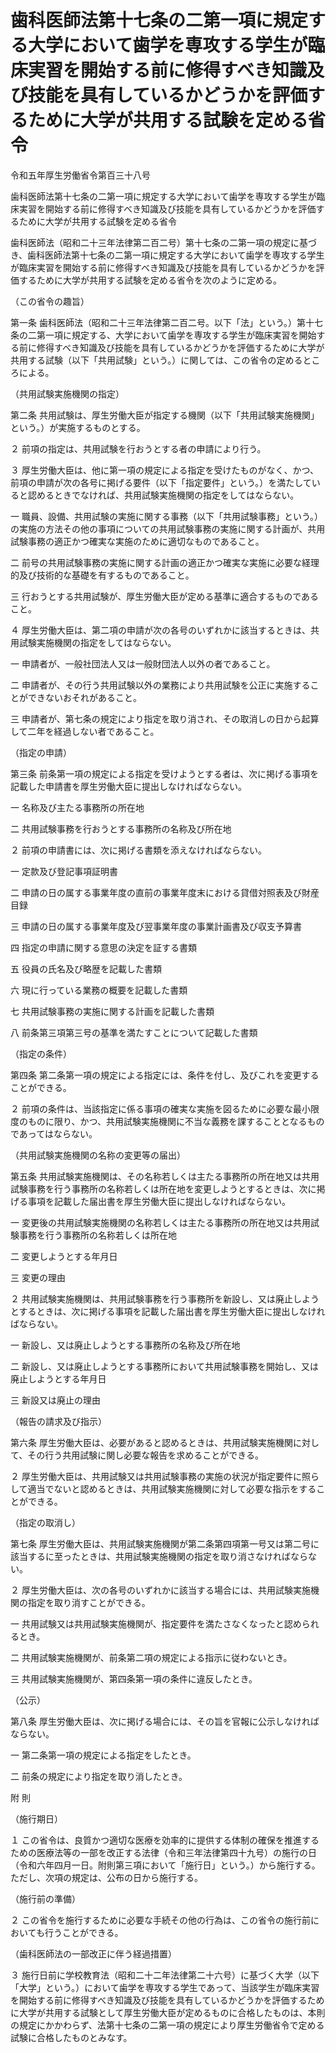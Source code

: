 # 歯科医師法第十七条の二第一項に規定する大学において歯学を専攻する学生が臨床実習を開始する前に修得すべき知識及び技能を具有しているかどうかを評価するために大学が共用する試験を定める省令

令和五年厚生労働省令第百三十八号

歯科医師法第十七条の二第一項に規定する大学において歯学を専攻する学生が臨床実習を開始する前に修得すべき知識及び技能を具有しているかどうかを評価するために大学が共用する試験を定める省令

歯科医師法（昭和二十三年法律第二百二号）第十七条の二第一項の規定に基づき、歯科医師法第十七条の二第一項に規定する大学において歯学を専攻する学生が臨床実習を開始する前に修得すべき知識及び技能を具有しているかどうかを評価するために大学が共用する試験を定める省令を次のように定める。

（この省令の趣旨）

第一条 歯科医師法（昭和二十三年法律第二百二号。以下「法」という。）第十七条の二第一項に規定する、大学において歯学を専攻する学生が臨床実習を開始する前に修得すべき知識及び技能を具有しているかどうかを評価するために大学が共用する試験（以下「共用試験」という。）に関しては、この省令の定めるところによる。

（共用試験実施機関の指定）

第二条 共用試験は、厚生労働大臣が指定する機関（以下「共用試験実施機関」という。）が実施するものとする。

２ 前項の指定は、共用試験を行おうとする者の申請により行う。

３ 厚生労働大臣は、他に第一項の規定による指定を受けたものがなく、かつ、前項の申請が次の各号に掲げる要件（以下「指定要件」という。）を満たしていると認めるときでなければ、共用試験実施機関の指定をしてはならない。

一 職員、設備、共用試験の実施に関する事務（以下「共用試験事務」という。）の実施の方法その他の事項についての共用試験事務の実施に関する計画が、共用試験事務の適正かつ確実な実施のために適切なものであること。

二 前号の共用試験事務の実施に関する計画の適正かつ確実な実施に必要な経理的及び技術的な基礎を有するものであること。

三 行おうとする共用試験が、厚生労働大臣が定める基準に適合するものであること。

４ 厚生労働大臣は、第二項の申請が次の各号のいずれかに該当するときは、共用試験実施機関の指定をしてはならない。

一 申請者が、一般社団法人又は一般財団法人以外の者であること。

二 申請者が、その行う共用試験以外の業務により共用試験を公正に実施することができないおそれがあること。

三 申請者が、第七条の規定により指定を取り消され、その取消しの日から起算して二年を経過しない者であること。

（指定の申請）

第三条 前条第一項の規定による指定を受けようとする者は、次に掲げる事項を記載した申請書を厚生労働大臣に提出しなければならない。

一 名称及び主たる事務所の所在地

二 共用試験事務を行おうとする事務所の名称及び所在地

２ 前項の申請書には、次に掲げる書類を添えなければならない。

一 定款及び登記事項証明書

二 申請の日の属する事業年度の直前の事業年度末における貸借対照表及び財産目録

三 申請の日の属する事業年度及び翌事業年度の事業計画書及び収支予算書

四 指定の申請に関する意思の決定を証する書類

五 役員の氏名及び略歴を記載した書類

六 現に行っている業務の概要を記載した書類

七 共用試験事務の実施に関する計画を記載した書類

八 前条第三項第三号の基準を満たすことについて記載した書類

（指定の条件）

第四条 第二条第一項の規定による指定には、条件を付し、及びこれを変更することができる。

２ 前項の条件は、当該指定に係る事項の確実な実施を図るために必要な最小限度のものに限り、かつ、共用試験実施機関に不当な義務を課することとなるものであってはならない。

（共用試験実施機関の名称の変更等の届出）

第五条 共用試験実施機関は、その名称若しくは主たる事務所の所在地又は共用試験事務を行う事務所の名称若しくは所在地を変更しようとするときは、次に掲げる事項を記載した届出書を厚生労働大臣に提出しなければならない。

一 変更後の共用試験実施機関の名称若しくは主たる事務所の所在地又は共用試験事務を行う事務所の名称若しくは所在地

二 変更しようとする年月日

三 変更の理由

２ 共用試験実施機関は、共用試験事務を行う事務所を新設し、又は廃止しようとするときは、次に掲げる事項を記載した届出書を厚生労働大臣に提出しなければならない。

一 新設し、又は廃止しようとする事務所の名称及び所在地

二 新設し、又は廃止しようとする事務所において共用試験事務を開始し、又は廃止しようとする年月日

三 新設又は廃止の理由

（報告の請求及び指示）

第六条 厚生労働大臣は、必要があると認めるときは、共用試験実施機関に対して、その行う共用試験に関し必要な報告を求めることができる。

２ 厚生労働大臣は、共用試験又は共用試験事務の実施の状況が指定要件に照らして適当でないと認めるときは、共用試験実施機関に対して必要な指示をすることができる。

（指定の取消し）

第七条 厚生労働大臣は、共用試験実施機関が第二条第四項第一号又は第二号に該当するに至ったときは、共用試験実施機関の指定を取り消さなければならない。

２ 厚生労働大臣は、次の各号のいずれかに該当する場合には、共用試験実施機関の指定を取り消すことができる。

一 共用試験又は共用試験実施機関が、指定要件を満たさなくなったと認められるとき。

二 共用試験実施機関が、前条第二項の規定による指示に従わないとき。

三 共用試験実施機関が、第四条第一項の条件に違反したとき。

（公示）

第八条 厚生労働大臣は、次に掲げる場合には、その旨を官報に公示しなければならない。

一 第二条第一項の規定による指定をしたとき。

二 前条の規定により指定を取り消したとき。

附 則

（施行期日）

１ この省令は、良質かつ適切な医療を効率的に提供する体制の確保を推進するための医療法等の一部を改正する法律（令和三年法律第四十九号）の施行の日（令和六年四月一日。附則第三項において「施行日」という。）から施行する。ただし、次項の規定は、公布の日から施行する。

（施行前の準備）

２ この省令を施行するために必要な手続その他の行為は、この省令の施行前においても行うことができる。

（歯科医師法の一部改正に伴う経過措置）

３ 施行日前に学校教育法（昭和二十二年法律第二十六号）に基づく大学（以下「大学」という。）において歯学を専攻する学生であって、当該学生が臨床実習を開始する前に修得すべき知識及び技能を具有しているかどうかを評価するために大学が共用する試験として厚生労働大臣が定めるものに合格したものは、本則の規定にかかわらず、法第十七条の二第一項の規定により厚生労働省令で定める試験に合格したものとみなす。
